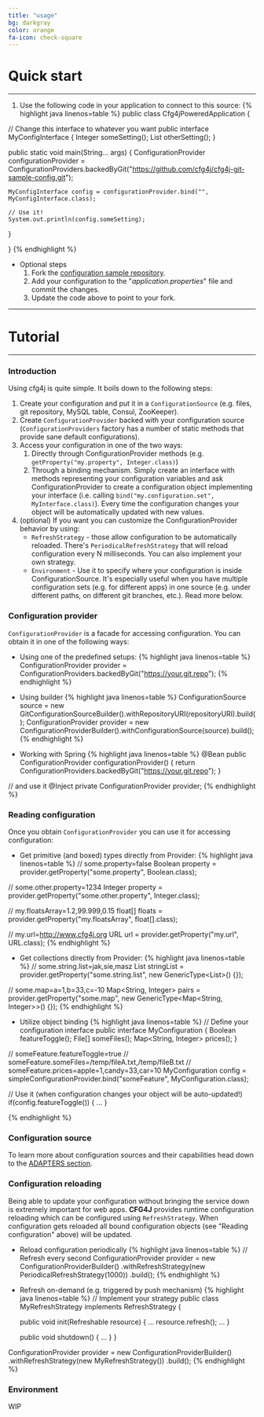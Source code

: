 ```yaml
---
title: "usage"
bg: darkgray
color: orange
fa-icon: check-square
---
```


# Quick start
-------------------------


1. Use the following code in your application to connect to this source:
{% highlight java linenos=table %}
public class Cfg4jPoweredApplication {

  // Change this interface to whatever you want
  public interface MyConfigInterface {
      Integer someSetting();
      List<Boolean> otherSetting();
  }

  public static void main(String... args) {
    ConfigurationProvider configurationProvider =
        ConfigurationProviders.backedByGit("https://github.com/cfg4j/cfg4j-git-sample-config.git");
    
    MyConfigInterface config = configurationProvider.bind("", MyConfigInterface.class);
    
    // Use it!
    System.out.println(config.someSetting);
  }

}
{% endhighlight %}

* Optional steps
    1. Fork the [configuration sample repository](https://github.com/cfg4j/cfg4j-git-sample-config).
    2. Add your configuration to the "*application.properties*" file and commit the changes.
    3. Update the code above to point to your fork.


-------------------------

# Tutorial
-------------------------

### Introduction
Using cfg4j is quite simple. It boils down to the following steps:

1. Create your configuration and put it in a ```ConfigurationSource``` (e.g. files, git repository, MySQL table, Consul, ZooKeeper).
2. Create ```ConfigurationProvider``` backed with your configuration source (```ConfigurationProviders``` factory has a number of static
methods that provide sane default configurations).
3. Access your configuration in one of the two ways:
    1. Directly through ConfigurationProvider methods (e.g. ```getProperty("my.property", Integer.class)```)
    2. Through a binding mechanism. Simply create an interface with methods representing your configuration variables
       and ask ConfigurationProvider to create a configuration object implementing your interface
       (i.e. calling ```bind("my.configuration.set", MyInterface.class)```). Every time the configuration changes
       your object will be automatically updated with new values.
4. (optional) If you want you can customize the ConfigurationProvider behavior by using:
    * ```RefreshStrategy``` - those allow configuration to be automatically reloaded. There's ```PeriodicalRefreshStrategy```
        that will reload configuration every N milliseconds. You can also implement your own strategy.
    * ```Environment``` - Use it to specify where your configuration is inside ConfigurationSource. It's especially useful
        when you have multiple configuration sets (e.g. for different apps) in one source (e.g. under different paths, on
        different git branches, etc.). Read more below.

### Configuration provider
```ConfigurationProvider``` is a facade for accessing configuration. You can obtain it in one of the following ways:

* Using one of the predefined setups:
{% highlight java linenos=table %}
ConfigurationProvider provider = ConfigurationProviders.backedByGit("https://your.git.repo");
{% endhighlight %}

* Using builder
{% highlight java linenos=table %}
ConfigurationSource source = new GitConfigurationSourceBuilder().withRepositoryURI(repositoryURI).build();
ConfigurationProvider provider = new ConfigurationProviderBuilder().withConfigurationSource(source).build();
{% endhighlight %}

* Working with Spring
{% highlight java linenos=table %}
@Bean
public ConfigurationProvider configurationProvider() {
  return ConfigurationProviders.backedByGit("https://your.git.repo");
}

// and use it
@Inject
private ConfigurationProvider provider;
{% endhighlight %}

### Reading configuration
Once you obtain ```ConfigurationProvider``` you can use it for accessing configuration:

* Get primitive (and boxed) types directly from Provider:
{% highlight java linenos=table %}
// some.property=false
Boolean property = provider.getProperty("some.property", Boolean.class);

// some.other.property=1234
Integer property = provider.getProperty("some.other.property", Integer.class);

// my.floatsArray=1.2,99.999,0.15
float[] floats = provider.getProperty("my.floatsArray", float[].class);

// my.url=http://www.cfg4j.org
URL url = provider.getProperty("my.url", URL.class);
{% endhighlight %}

* Get collections directly from Provider:
{% highlight java linenos=table %}
// some.string.list=jak,sie,masz
List<String> stringList = provider.getProperty("some.string.list", new GenericType<List<String>>() {});

// some.map=a=1,b=33,c=-10
Map<String, Integer> pairs = provider.getProperty("some.map", new GenericType<Map<String, Integer>>() {});
{% endhighlight %}

* Utilize object binding
{% highlight java linenos=table %}
// Define your configuration interface
public interface MyConfiguration {
  Boolean featureToggle();
  File[] someFiles();
  Map<String, Integer> prices();
}

// someFeature.featureToggle=true
// someFeature.someFiles=/temp/fileA.txt,/temp/fileB.txt
// someFeature.prices=apple=1,candy=33,car=10
MyConfiguration config = simpleConfigurationProvider.bind("someFeature", MyConfiguration.class);

// Use it (when configuration changes your object will be auto-updated!)
if(config.featureToggle()) {
  ...
}

{% endhighlight %}

### Configuration source
To learn more about configuration sources and their capabilities head down to the [ADAPTERS section](#adapters).


### Configuration reloading
Being able to update your configuration without bringing the service down is extremely important for web apps. **CFG4J** provides
runtime configuration reloading which can be configured using ```RefreshStrategy```. When configuration gets
reloaded all bound configuration objects (see "Reading configuration" above) will be updated.

* Reload configuration periodically
{% highlight java linenos=table %}
// Refresh every second
ConfigurationProvider provider = new ConfigurationProviderBuilder()
        .withRefreshStrategy(new PeriodicalRefreshStrategy(1000))
        .build();
{% endhighlight %}

* Refresh on-demand (e.g. triggered by push mechanism)
{% highlight java linenos=table %}
// Implement your strategy
public class MyRefreshStrategy implements RefreshStrategy {

  public void init(Refreshable resource) {
      ...
      resource.refresh();
      ...
  }

  public void shutdown() {
     ...
  }
}

ConfigurationProvider provider = new ConfigurationProviderBuilder()
        .withRefreshStrategy(new MyRefreshStrategy())
        .build();
{% endhighlight %}

### Environment
WIP